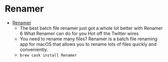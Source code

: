 # Renamer
- [Renamer](https://renamer.com/)
  -  The best batch file renamer just got a whole lot better with Renamer 6 What Renamer can do for you Hot off the Twitter wires
  - You need to rename many files? Renamer is a batch file renaming app for macOS that allows you to rename lots of files quickly and conveniently.
  - `brew cask install Renamer`
